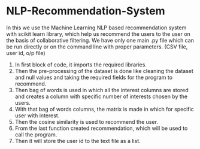 # NLP-Recommendation-System

In this we use the Machine Learning NLP based recommendation system with scikit learn library, which help us recommend the users to the user on the basis of collaborative filtering.
We have only one main .py file which can be run directly or on the command line with proper parameters. (CSV file, user id, o/p file)

1.	In first block of code, it imports the required libraries.
2.	Then the pre-processing of the dataset is done like cleaning the dataset and null values and taking the required fields for the program to recommend.
3.	Then bag of words is used in which all the interest columns are stored and creates a column with specific number of interests chosen by the users.
4.	With that bag of words columns, the matrix is made in which for specific user with interest. 
5.	Then the cosine similarity is used to recommend the user.
6.	From the last function created recommendation, which will be used to call the program.
7.	Then it will store the user id to the text file as a list.
